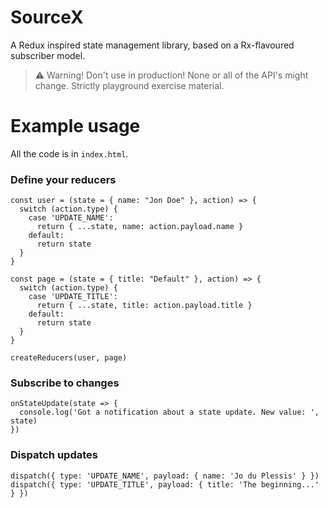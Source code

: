 # SourceX

A Redux inspired state management library, based on a Rx-flavoured subscriber model.

> ⚠️ Warning! Don't use in production! None or all of the API's might change. Strictly playground exercise material.

# Example usage

All the code is in `index.html`.

### Define your reducers

```
const user = (state = { name: "Jon Doe" }, action) => {
  switch (action.type) {
    case 'UPDATE_NAME':
      return { ...state, name: action.payload.name }
    default:
      return state
  }
}

const page = (state = { title: "Default" }, action) => {
  switch (action.type) {
    case 'UPDATE_TITLE':
      return { ...state, title: action.payload.title }
    default:
      return state
  }
}

createReducers(user, page)
```

### Subscribe to changes
```
onStateUpdate(state => {
  console.log('Got a notification about a state update. New value: ', state)
})
```

### Dispatch updates
```
dispatch({ type: 'UPDATE_NAME', payload: { name: 'Jo du Plessis' } })
dispatch({ type: 'UPDATE_TITLE', payload: { title: 'The beginning...' } })
```
